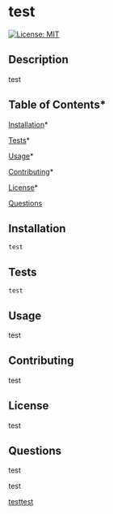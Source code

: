 # test

[![License: MIT](https://img.shields.io/badge/License-MIT-yellow.svg)](https://opensource.org/licenses/MIT)

## Description

test

## Table of Contents*

[Installation](#installation)*

[Tests](#Tests)*

[Usage](#usage)*

[Contributing](#contributing)*

[License](#licenseDescription)*

[Questions](#questions)

## Installation
    
    test

## Tests  

    test

## Usage

test

## Contributing

test

## License

test

## Questions

test

test

[test](test)[test](https://github.com/test)